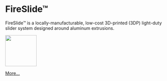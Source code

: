 # FireSlide&trade;
FireSlide&trade; is a locally-manufacturable, low-cost 3D-printed (3DP) 
light-duty slider system designed around aluminum extrusions.

<a href=https://github.com/firepick/FireSlide/wiki>
    <img src="https://raw.githubusercontent.com/wiki/firepick/FireSlide/images/F605H-b.jpg" height=100px></a>

[More...](https://github.com/firepick/FireSlide/wiki)
